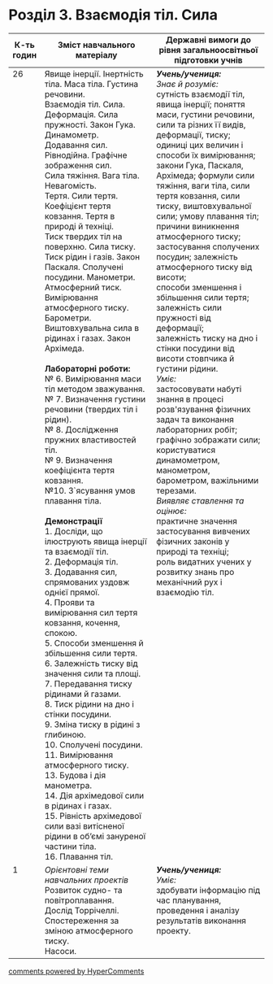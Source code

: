 <div id="hypercomments_widget" class="js-hypercomments-widget invisible"></div>

# Розділ 3. Взаємодія тіл. Сила

<table>
  <tr>
    <td width="10%" align="center"><b>К-ть годин</b></td>
    <td width="45%" align="center"><b>Зміст навчального матеріалу</b></td>
    <td width="45%" align="center"><b>Державні вимоги до рівня загальноосвітньої підготовки учнів</b></td>
  </tr>
<tbody>
  <tr>
<td width="10%" style="vertical-align:top !important;">26</td>
    <td width="45%" style="vertical-align:top !important;">
Явище інерції. Інертність тіла. Маса тіла. Густина речовини. <br>
Взаємодія тіл. Сила. Деформація. Сила пружності. Закон Гука. Динамометр.<br>
 Додавання сил. Рівнодійна. Графічне зображення сил.<br>
Сила тяжіння. Вага тіла. Невагомість. <br>
Тертя. Сили тертя. Коефіцієнт тертя ковзання. Тертя в природі й техніці.<br>
Тиск твердих тіл на поверхню. Сила тиску.<br>
Тиск рідин і газів. Закон Паскаля. Сполучені посудини. Манометри. <br>
Атмосферний тиск. Вимірювання атмосферного тиску. Барометри. <br>
Виштовхувальна сила в рідинах і газах. Закон Архімеда. <br>
<br>
<b>Лабораторні роботи:</b><br>
№ 6. Вимірювання маси тіл методом зважування.<br>
№ 7. Визначення густини речовини (твердих тіл і рідин).<br>
№ 8. Дослідження пружних властивостей тіл. <br>
№ 9. Визначення коефіцієнта тертя ковзання.<br>
№10. З`ясування умов плавання тіла.<br>
<br>
<b>Демонстрації</b><br>
1. Досліди, що ілюструють явища інерції та взаємодії тіл.<br>
2. Деформація тіл.<br>
3. Додавання сил, спрямованих уздовж однієї прямої.<br>
4. Прояви та вимірювання сил тертя ковзання, кочення, спокою.<br>
5. Способи зменшення й збільшення сили тертя.<br>
6. Залежність тиску від значення сили та площі.<br>
7. Передавання тиску рідинами й газами.<br>
8. Тиск рідини на дно і стінки посудини.<br>
9. Зміна тиску в рідині з глибиною.<br>
10. Сполучені посудини.<br>
11. Вимірювання атмосферного тиску.<br>
13. Будова і дія манометра. <br>
14. Дія архімедової сили в рідинах і газах.<br>
15. Рівність архімедової сили вазі витісненої рідини в об’ємі зануреної частини тіла.<br>
16. Плавання тіл.
</td>
    <td width="45%" style="vertical-align:top !important;">
<i><b>Учень/учениця:</b></i><br>
<i>Знає й розуміє:</i> <br>
сутність взаємодії тіл, явища інерції; поняття маси, густини речовини, сили та різних її видів,  деформації, тиску; одиниці цих величин і способи їх вимірювання; <br>
закони Гука, Паскаля, Архімеда; формули сили тяжіння, ваги тіла, сили тертя ковзання, сили тиску, виштовхувальної сили; умову плавання тіл;<br>
причини виникнення атмосферного тиску; <br>
застосування сполучених посудин; залежність атмосферного тиску від висоти; <br>
способи зменшення і збільшення сили тертя; <br>
залежність сили пружності від деформації; <br>
залежність тиску на дно і стінки посудини від висоти стовпчика й густини рідини.<br>
<i>Уміє: </i><br>
застосовувати набуті знання в процесі розв'язування фізичних задач та виконання лабораторних робіт; графічно  зображати сили; користуватися динамометром, манометром, барометром, важільними терезами.<br>
<i>Виявляє ставлення та  оцінює:</i> <br>
практичне значення застосування вивчених фізичних законів у природі та техніці; <br>
роль видатних учених у розвитку знань про механічний рух і взаємодію тіл.
</td>
  </tr>
  <tr>
<td width="10%" style="vertical-align:top !important;">1</td>
    <td width="45%" style="vertical-align:top !important;">
<i>Орієнтовні теми навчальних проектів</i><br>
Розвиток судно- та повітроплавання. <br>
Дослід Торрічеллі. Спостереження за зміною атмосферного тиску.<br>
Насоси.
</td>
    <td width="45%" style="vertical-align:top !important;">
<i><b>Учень/учениця:</b></i><br>
<i>Уміє: </i><br>
здобувати інформацію під час планування, проведення і аналізу результатів виконання проекту.
  </tr>  
</tbody>
</table>

<div class="js-hypercomments-container">
<a href="http://hypercomments.com" class="hc-link" title="comments widget">comments powered by HyperComments</a>
</div>